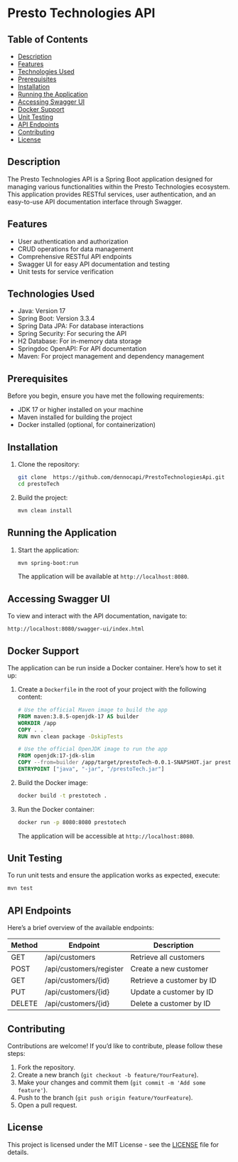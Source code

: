 # Presto Technologies API

## Table of Contents

- [Description](#description)
- [Features](#features)
- [Technologies Used](#technologies-used)
- [Prerequisites](#prerequisites)
- [Installation](#installation)
- [Running the Application](#running-the-application)
- [Accessing Swagger UI](#accessing-swagger-ui)
- [Docker Support](#docker-support)
- [Unit Testing](#unit-testing)
- [API Endpoints](#api-endpoints)
- [Contributing](#contributing)
- [License](#license)

## Description

The Presto Technologies API is a Spring Boot application designed for managing various functionalities within the Presto Technologies ecosystem. This application provides RESTful services, user authentication, and an easy-to-use API documentation interface through Swagger.

## Features

- User authentication and authorization
- CRUD operations for data management
- Comprehensive RESTful API endpoints
- Swagger UI for easy API documentation and testing
- Unit tests for service verification

## Technologies Used

- Java: Version 17
- Spring Boot: Version 3.3.4
- Spring Data JPA: For database interactions
- Spring Security: For securing the API
- H2 Database: For in-memory data storage
- Springdoc OpenAPI: For API documentation
- Maven: For project management and dependency management

## Prerequisites

Before you begin, ensure you have met the following requirements:

- JDK 17 or higher installed on your machine
- Maven installed for building the project
- Docker installed (optional, for containerization)

## Installation

1. Clone the repository:

   ```bash
   git clone  https://github.com/dennocapi/PrestoTechnologiesApi.git
   cd prestoTech
   ```

2. Build the project:

   ```bash
   mvn clean install
   ```

## Running the Application

1. Start the application:

   ```bash
   mvn spring-boot:run
   ```

   The application will be available at `http://localhost:8080`.

## Accessing Swagger UI

To view and interact with the API documentation, navigate to:

```
http://localhost:8080/swagger-ui/index.html
```

## Docker Support

The application can be run inside a Docker container. Here’s how to set it up:

1. Create a `Dockerfile` in the root of your project with the following content:

   ```dockerfile
   # Use the official Maven image to build the app
   FROM maven:3.8.5-openjdk-17 AS builder
   WORKDIR /app
   COPY . .
   RUN mvn clean package -DskipTests

   # Use the official OpenJDK image to run the app
   FROM openjdk:17-jdk-slim
   COPY --from=builder /app/target/prestoTech-0.0.1-SNAPSHOT.jar prestoTech.jar
   ENTRYPOINT ["java", "-jar", "/prestoTech.jar"]
   ```

2. Build the Docker image:

   ```bash
   docker build -t prestotech .
   ```

3. Run the Docker container:

   ```bash
   docker run -p 8080:8080 prestotech
   ```

   The application will be accessible at `http://localhost:8080`.

## Unit Testing

To run unit tests and ensure the application works as expected, execute:

```bash
mvn test
```

## API Endpoints

Here’s a brief overview of the available endpoints:

| Method | Endpoint                | Description               |
|--------|-------------------------|---------------------------|
| GET    | /api/customers          | Retrieve all customers    |
| POST   | /api/customers/register | Create a new customer     |
| GET    | /api/customers/{id}     | Retrieve a customer by ID |
| PUT    | /api/customers/{id}     | Update a customer by ID   |
| DELETE | /api/customers/{id}     | Delete a customer by ID   |

## Contributing

Contributions are welcome! If you’d like to contribute, please follow these steps:

1. Fork the repository.
2. Create a new branch (`git checkout -b feature/YourFeature`).
3. Make your changes and commit them (`git commit -m 'Add some feature'`).
4. Push to the branch (`git push origin feature/YourFeature`).
5. Open a pull request.

## License

This project is licensed under the MIT License - see the [LICENSE](LICENSE) file for details.
```
